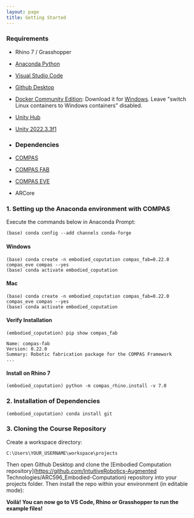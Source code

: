 ```yaml
---
layout: page
title: Getting Started
---
```


### Requirements

* Rhino 7 / Grasshopper
* [Anaconda Python](https://www.anaconda.com/distribution/?gclid=CjwKCAjwo9rtBRAdEiwA_WXcFoyH8v3m-gVC55J6YzR0HpgB8R-PwM-FClIIR1bIPYZXsBtbPRfJ8xoC6HsQAvD_BwE)
* [Visual Studio Code](https://code.visualstudio.com/)
* [Github Desktop](https://desktop.github.com/)
* [Docker Community Edition](https://www.docker.com/get-started): Download it for [Windows](https://store.docker.com/editions/community/docker-ce-desktop-windows). Leave "switch Linux containers to Windows containers" disabled.
* [Unity Hub](https://unity.com/download)
* [Unity 2022.3.3f1](https://unity.com/releases/editor/whats-new/2022.3.3)

* ### Dependencies

* [COMPAS](https://compas-dev.github.io/)
* [COMPAS FAB](https://gramaziokohler.github.io/compas_fab/latest/)
* [COMPAS EVE](https://gramaziokohler.github.io/compas_eve/latest/)
* ARCore

### 1. Setting up the Anaconda environment with COMPAS

Execute the commands below in Anaconda Prompt:
	
    (base) conda config --add channels conda-forge

#### Windows
    (base) conda create -n embodied_coputation compas_fab=0.22.0 compas_eve compas --yes
    (base) conda activate embodied_coputation

#### Mac
    (base) conda create -n embodied_coputation compas_fab=0.22.0 compas_eve compas --yes
    (base) conda activate embodied_coputation
    

#### Verify Installation

    (embodied_coputation) pip show compas_fab

    Name: compas-fab
    Version: 0.22.0
    Summary: Robotic fabrication package for the COMPAS Framework
    ...

#### Install on Rhino 7

    (embodied_coputation) python -m compas_rhino.install -v 7.0


### 2. Installation of Dependencies

    (embodied_coputation) conda install git

### 3. Cloning the Course Repository

Create a workspace directory:

    C:\Users\YOUR_USERNAME\workspace\projects

Then open Github Desktop and clone the [Embodied Computation repository](https://github.com/IntuitiveRobotics-Augmented Technologies/ARC596_Embodied-Computation) repository into your projects folder. Then install the repo within your environment (in editable mode):

**Voilà! You can now go to VS Code, Rhino or Grasshopper to run the example files!**

